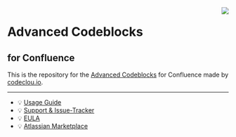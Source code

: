 <img src="https://user-images.githubusercontent.com/12599965/42124479-b2b02a12-7c63-11e8-8f57-d5de919ba0a2.png" align="right" />

# Advanced Codeblocks

## for Confluence

This is the repository for the [Advanced Codeblocks](https://codeclou.io/products/advanced-codeblock-macro/) for Confluence made by [codeclou.io](https://codeclou.io/).

-----

   * :bulb: [Usage Guide](https://codeclou.io/advanced-codeblock-macro/redirect/?/latest/user-guide/)
   * :bulb: [Support & Issue-Tracker](https://codeclou.io/advanced-codeblock-macro/redirect/?/latest/issue-tracker/)
   * :bulb: [EULA](https://codeclou.io/advanced-codeblock-macro/redirect/?/latest/license/)
   * :bulb: [Atlassian Marketplace](https://marketplace.atlassian.com/apps/1211159/advanced-codeblock-macro)
